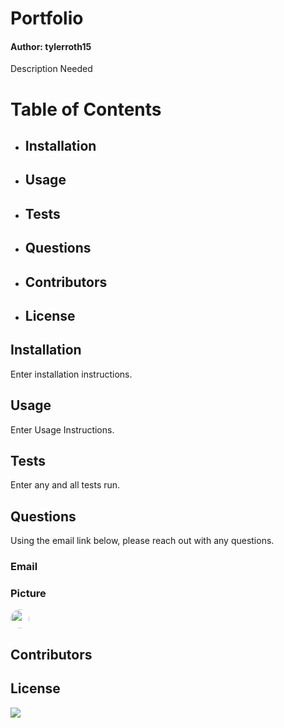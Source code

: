 
# Portfolio
#### Author: tylerroth15

Description Needed

# Table of Contents
* ## Installation 
* ## Usage
* ## Tests
* ## Questions
* ## Contributors
* ## License

## Installation
Enter installation instructions.

## Usage
Enter Usage Instructions.

## Tests
Enter any and all tests run.

## Questions
Using the email link below, please reach out with any questions.

### Email

### Picture
<img src="https://avatars0.githubusercontent.com/u/59520608?v=4" width="30" style="border-radius: 15px"> 

## Contributors


## License
<img src="https://img.shields.io/github/license/tylerroth15/Portfolio">

